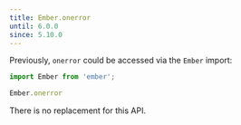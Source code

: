 ```yaml
---
title: Ember.onerror
until: 6.0.0
since: 5.10.0
---
```



Previously, `onerror` could be accessed via the `Ember` import:
```js
import Ember from 'ember';

Ember.onerror
```

There is no replacement for this API.
